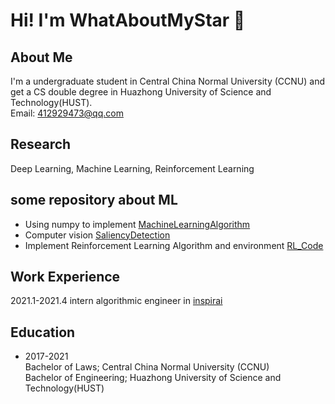 # Hi! I'm WhatAboutMyStar 👋

<!--
**WhatAboutMyStar/WhatAboutMyStar** is a ✨ _special_ ✨ repository because its `README.md` (this file) appears on your GitHub profile.

Here are some ideas to get you started:

- 🔭 I’m currently working on ...
- 🌱 I’m currently learning ...
- 👯 I’m looking to collaborate on ...
- 🤔 I’m looking for help with ...
- 💬 Ask me about ...
- 📫 How to reach me: ...
- 😄 Pronouns: ...
- ⚡ Fun fact: ...
-->

## About Me
I'm a undergraduate student in Central China Normal University (CCNU) and get a CS double degree in Huazhong University of Science and Technology(HUST). <br>
Email: 412929473@qq.com

## Research
Deep Learning, Machine Learning, Reinforcement Learning

## some repository about ML
- Using numpy to implement [MachineLearningAlgorithm](https://github.com/WhatAboutMyStar/MachineLearningAlgorithm)
- Computer vision [SaliencyDetection](https://github.com/WhatAboutMyStar/SaliencyDetection)
- Implement Reinforcement Learning Algorithm and environment [RL_Code](https://github.com/WhatAboutMyStar/RL_Code)

## Work Experience
2021.1-2021.4 intern algorithmic engineer in [inspirai](http://inspirai.com/)

## Education

- 2017-2021 <br>
  Bachelor of Laws; Central China Normal University (CCNU) <br>
  Bachelor of Engineering; Huazhong University of Science and Technology(HUST) <br>

